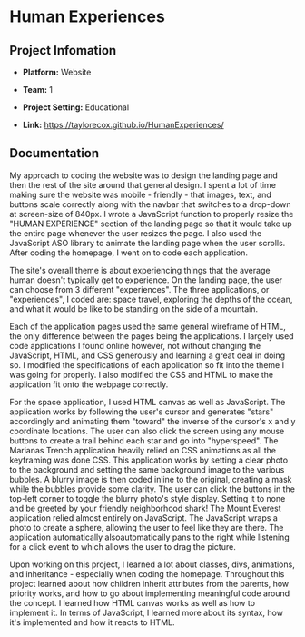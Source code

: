 # Human Experiences


## Project Infomation
- **Platform:** Website

- **Team:** 1

- **Project Setting:** Educational

- **Link:** https://taylorecox.github.io/HumanExperiences/


## Documentation

My approach to coding the website was to design the landing page and then the rest of the site around that general design. I spent a lot of time making sure the website was mobile - friendly - that images, text, and buttons scale correctly along with the navbar that switches to a drop-down at screen-size of 840px. I wrote a JavaScript function to properly resize the "HUMAN EXPERIENCE" section of the landing page so that it would take up the entire page whenever the user resizes the page. I also used the JavaScript ASO library to animate the landing page when the user scrolls. After coding the homepage, I went on to code each application.

The site's overall theme is about experiencing things that the average human doesn't typically get to experience. On the landing page, the user can choose from 3 different "experiences". The three applications, or "experiences", I coded are: space travel, exploring the depths of the ocean, and what it would be like to be standing on the side of a mountain.

Each of the application pages used the same general wireframe of HTML, the only difference between the pages being the applications. I largely used code applications I found online however, not without changing the JavaScript, HTML, and CSS generously and learning a great deal in doing so. I modified the specifications of each application so fit into the theme I was going for properly. I also modified the CSS and HTML to make the application fit onto the webpage correctly.

For the space application, I used HTML canvas as well as JavaScript. The application works by following the user's cursor and generates "stars" accordingly and animating them "toward" the inverse of the cursor's x and y coordinate locations. The user can also click the screen using any mouse buttons to create a trail behind each star and go into "hyperspeed". The Marianas Trench application heavily relied on CSS animations as all the keyframing was done CSS. This application works by setting a clear photo to the background and setting the same background image to the various bubbles. A blurry image is then coded inline to the original, creating a mask while the bubbles provide some clarity. The user can click the buttons in the top-left corner to toggle the blurry photo's style display. Setting it to none and be greeted by your friendly neighborhood shark! The Mount Everest application relied almost entirely on JavaScript. The JavaScript wraps a photo to create a sphere, allowing the user to feel like they are there. The application automatically alsoautomatically pans to the right while listening for a click event to which allows the user to drag the picture.

Upon working on this project, I learned a lot about classes, divs, animations, and inheritance - especially when coding the homepage. Throughout this project learned about how children inherit attributes from the parents, how priority works, and how to go about implementing meaningful code around the concept. I learned how HTML canvas works as well as how to implement it. In terms of JavaScript, I learned more about its syntax, how it's implemented and how it reacts to HTML.

